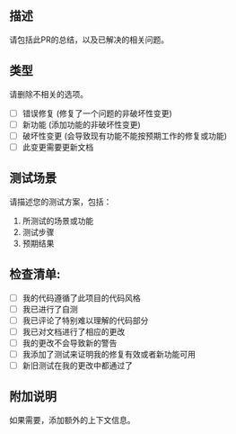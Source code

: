 ## 描述

请包括此PR的总结，以及已解决的相关问题。

## 类型

请删除不相关的选项。

- [ ] 错误修复 (修复了一个问题的非破坏性变更)
- [ ] 新功能 (添加功能的非破坏性变更)
- [ ] 破坏性变更 (会导致现有功能不能按预期工作的修复或功能)
- [ ] 此变更需要更新文档

## 测试场景

请描述您的测试方案，包括：

1. 所测试的场景或功能
2. 测试步骤
3. 预期结果

## 检查清单:

- [ ] 我的代码遵循了此项目的代码风格
- [ ] 我已进行了自测
- [ ] 我已评论了特别难以理解的代码部分
- [ ] 我已对文档进行了相应的更改
- [ ] 我的更改不会导致新的警告
- [ ] 我添加了测试来证明我的修复有效或者新功能可用
- [ ] 新旧测试在我的更改中都通过了

## 附加说明

如果需要，添加额外的上下文信息。 